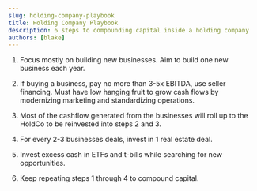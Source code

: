 ```yaml
---
slug: holding-company-playbook
title: Holding Company Playbook
description: 6 steps to compounding capital inside a holding company
authors: [blake]
---
```


1. Focus mostly on building new businesses. Aim to build one new business each year.

2. If buying a business, pay no more than 3-5x EBITDA, use seller financing. Must have low hanging fruit to grow cash flows by modernizing marketing and standardizing operations.

3. Most of the cashflow generated from the businesses will roll up to the HoldCo to be reinvested into steps 2 and 3.

4. For every 2-3 businesses deals, invest in 1 real estate deal.

5. Invest excess cash in ETFs and t-bills while searching for new opportunities.

6. Keep repeating steps 1 through 4 to compound capital.
